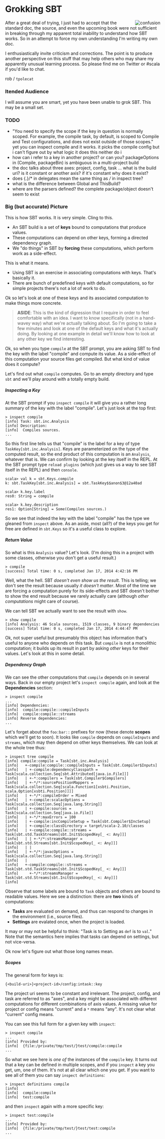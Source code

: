 # Grokking SBT

<img alt="confusion" align=right src="sbt.gif"/>

After a great deal of trying, I just had to accept that the standard doc, the source, and even the upcoming book were not sufficient in breaking through my apparent total inability to understand how SBT works. So in an attempt to force my own understanding I'm writing my own doc.

I enthusiastically invite criticism and corrections. The point is to produce another perspective on this stuff that may help others who may share my apparently unusual learning process. So please find me on Twitter or #scala if you'd like to chat.

rob / `tpolecat`

### Itended Audience

I will assume you are smart, yet you have been unable to grok SBT. This may be a small set.

### TODO


- "You need to specify the scope if the key in question is normally scoped. For example, the compile task, by default, is scoped to Compile and Test configurations, and does not exist outside of those scopes." yet you can inspect compile and it works. it picks the compile config but i can't figure out by what logic it does this
neither do i
- how can i refer to a key in another project? or can you? packageOptions in (Compile, packageBin) is ambiguous in a multi-project build
- the doc talks about three axes: project, config, task … what is the build uri? is it constant or another axis? if it's constant why does it exist?
- does {.}/* in delegates mean the same thing as */* in inspect tree?
- what is the difference between Global and ThisBuild?
- where are the parsers defined? the complete package/object doesn't seem to exist

### Big (but accurate) Picture

This is how SBT works. It is very simple. Cling to this.

- An SBT build is a set of **keys** bound to computations that produce values. 
- These computations can depend on other keys, forming a directed dependency graph.
- We "do things" in SBT by **forcing** these computations, which perform work as a side-effect.

This is what it means.

- Using SBT is an exercise in associating computations with keys. That's basically it.
- There are bunch of predefined keys with default computations, so for simple projects there's not a lot of work to do.

Ok so let's look at one of these keys and its associated computation to make things more concrete. 

> **ASIDE**: This is the kind of digression that I require in order to feel comfortable with an idea. I want to know specifically (not in a hand-wavey way) what we're actually talking about. So I'm going to take a few minutes and look at one of the default keys and what it's actually doing. By looking at one example in detail we'll know how to look at any other key we find interesting.

Ok, so when you type `compile` at the SBT prompt, you are asking SBT to find the key with the label "compile" and compute its value. As a side-effect of this computation your source files get compiled. But what kind of value does it compute?

Let's find out what `compile` computes. Go to an empty directory and type `sbt` and we'll play around with a totally empty build. 

##### Inspecting a Key

At the SBT prompt if you `inspect compile` it will give you a rather long summary of the key with the label "compile". Let's just look at the top first:

```
> inspect compile
[info] Task: sbt.inc.Analysis
[info] Description:
[info]  Compiles sources.
...
```

So this first line tells us that "compile" is the label for a key of type `TaskKey[sbt.inc.Analysis]`. Keys are parameterized on the type of the computed result, so the end product of this computation is an `Analysis`, whatever that is. We can confirm by looking at the key itself in the REPL. At the SBT prompt type `reload plugins` (which just gives us a way to see SBT itself in the REPL) and then `console`.

```
scala> val k = sbt.Keys.compile
k: sbt.TaskKey[sbt.inc.Analysis] = sbt.TaskKey$$anon$3@12a40ad

scala> k.key.label
res0: String = compile

scala> k.key.description
res1: Option[String] = Some(Compiles sources.)
```

So we see that indeed the key with the label "compile" has the type we gleaned from `inspect` above. As an aside, most (all?) of the keys you get for free are defined in `sbt.Keys` so it's a useful class to explore.

##### Return Value

So what is this `Analysis` value? Let's look. (I'm doing this in a project with some classes, otherwise you don't get a useful result.)

```
> compile
[success] Total time: 0 s, completed Jan 17, 2014 4:42:16 PM
```

Well, what the hell. SBT *doesn't even show us the result*. This is telling; we don't see the result because usually *it doesn't matter*. Most of the time we are forcing a computation purely for its side-effects and SBT doesn't bother to show the end result because we rarely actually care (although *other computations* might care of course).

We can tell SBT we actually want to see the result with `show`.

```
> show compile
[info] Analysis: 46 Scala sources, 1519 classes, 9 binary dependencies
[success] Total time: 0 s, completed Jan 17, 2014 4:44:47 PM
```

Ok, not super useful but presumably this object has information that's useful to anyone who depends on this task. But `compile` is not a monolithic computation; it builds up its result in part by asking *other* keys for their values. Let's look at this in some detail.


##### Dependency Graph

We can see the other computations that `compile` depends on in several ways. Back in our empty project let's `inspect compile` again, and look at the **Dependencies** section:

```
> inspect compile
...
[info] Dependencies:
[info]  compile:compile::compileInputs
[info]  compile:compile::streams
[info] Reverse dependencies:
...
```

Let's forget about the `foo:bar::` prefixes for now (these denote **scopes** which we'll get to soon). It looks like `compile` depends on `compileInputs` and `streams`, which may then depend on other keys themselves. We can look at the whole tree thus:

```
> inspect tree compile
[info] compile:compile = Task[sbt.inc.Analysis]
[info]   +-compile:compile::compileInputs = Task[sbt.Compiler$Inputs]
[info]   | +-compile:dependencyClasspath = Task[scala.collection.Seq[sbt.Attributed[java.io.File]]]
[info]   | +-*:compilers = Task[sbt.Compiler$Compilers]
[info]   | +-*/*:sourcePositionMappers = Task[scala.collection.Seq[scala.Function1[xsbti.Position, scala.Option[xsbti.Position]]]]
[info]   | +-*/*:compileOrder = Mixed
[info]   | +-compile:scalacOptions = Task[scala.collection.Seq[java.lang.String]]
[info]   | +-compile:sources = Task[scala.collection.Seq[java.io.File]]
[info]   | +-*/*:maxErrors = 100
[info]   | +-compile:incCompileSetup = Task[sbt.Compiler$IncSetup]
[info]   | +-compile:classDirectory = target/scala-2.10/classes
[info]   | +-compile:compile::streams = Task[sbt.std.TaskStreams[sbt.Init$ScopedKey[_ <: Any]]]
[info]   | | +-*/*:streamsManager = Task[sbt.std.Streams[sbt.Init$ScopedKey[_ <: Any]]]
[info]   | | 
[info]   | +-*/*:javacOptions = Task[scala.collection.Seq[java.lang.String]]
[info]   | 
[info]   +-compile:compile::streams = Task[sbt.std.TaskStreams[sbt.Init$ScopedKey[_ <: Any]]]
[info]     +-*/*:streamsManager = Task[sbt.std.Streams[sbt.Init$ScopedKey[_ <: Any]]]
[info]     
```

Observe that some labels are bound to `Task` objects and others are bound to readable values. Here we see a distinction: there are **two** kinds of computations:

 - **Tasks** are evaluated on demand, and thus can respond to changes in the environment (i.e., source files).
 - **Settings** are evalated once, when the project is loaded.

It may or may not be helpful to think: "Task is to Setting as `def` is to `val`." Note that the semantics here implies that tasks can depend on settings, but not vice-versa. 

Ok now let's figure out what those long names mean.

##### Scopes

The general form for keys is:

    {<build-uri>}<project-id>/config:intask::key

The project uri seems to be constant and irrelevant. The project, config, and task are referred to as "axes", and a key might be associated with different computations for different combinations of axis values. A missing value for project or config means "current" and a `*` means "any". It's not clear what "current" config means.

You can see this full form for a given key with `inspect`:

```
> inspect compile
...
[info] Provided by:
[info]  {file:/private/tmp/test/}test/compile:compile
...
```

So what we see here is *one of* the instances of the `compile` key. It turns out that a key can be defined in multiple scopes, and if you `inspect` a key you get, um, one of them. It's not at all clear which one you get. If you want to see all of them you can say `inspect definitions`:

```
> inspect definitions compile
[info] 
[info]  compile:compile
[info]  test:compile
```

and then `inspect` again with a more specific key:

```
> inspect test:compile
...
[info] Provided by:
[info]  {file:/private/tmp/test/}test/test:compile
...
```










